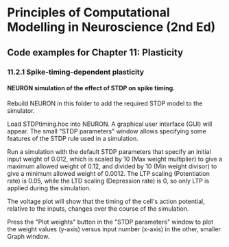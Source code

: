 # Principles of Computational Modelling in Neuroscience (2nd Ed)

## Code examples for Chapter 11: Plasticity

### 11.2.1 Spike-timing-dependent plasticity

#### NEURON simulation of the effect of STDP on spike timing.

Rebuild NEURON in this folder to add the required STDP model to the simulator.

Load STDPtiming.hoc into NEURON. A graphical user interface (GUI) will appear. The small "STDP parameters" window allows specifying some features of the STDP rule used in a simulation.

Run a simulation with the default STDP parameters that specify an initial input weight of 0.012, which is scaled by 10 (Max weight multiplier) to give a maximum allowed weight of 0.12, and divided by 10 (Min weight divisor) to give a minimum allowed weight of 0.0012. The LTP scaling (Potentiation rate) is 0.05, while the LTD scaling (Depression rate) is 0, so only LTP is applied during the simulation.

The voltage plot will show that the timing of the cell's action potential, relative to the inputs, changes over the course of the simulation.

Press the "Plot weights" button in the "STDP parameters" window to plot the weight values (y-axis) versus input number (x-axis) in the other, smaller Graph window.